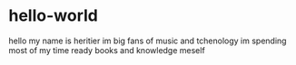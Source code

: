# hello-world


hello my name is heritier im big fans of music and tchenology
im spending most of my time ready books and knowledge meself
